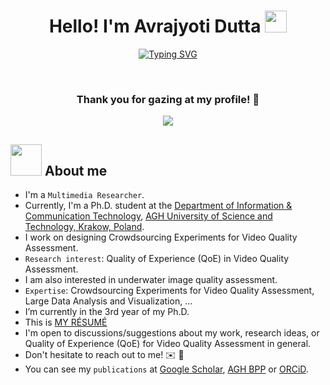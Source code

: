 <h1 align="center">Hello! I'm Avrajyoti Dutta <img src="https://media.giphy.com/media/hvRJCLFzcasrR4ia7z/giphy.gif" width="35"></h1>
<p align="center">
  <a href="https://git.io/typing-svg"><img src="https://readme-typing-svg.demolab.com?font=Fira+Code&weight=600&pause=1000&center=true&vCenter=true&random=false&width=500&lines=Multimedia+Researcher;Currently+a+Ph.D.+student;at+AGH+University+of+Science+Technology;+Krakow,+Poland;Email+me+at+avrajyoti.dutta%40agh.edu.pl" alt="Typing SVG" /></a>
</p>


<br>

<div align=center>
  <h3><b>Thank you for gazing at my profile! 🤩</b></h3>
</div>
    
<!-- retro visitor counter -->  
<p align="center" >   
  <img src="https://profile-counter.glitch.me/dutta-agh/count.svg" />  
</p>

</p>

	
## <picture><img src = "https://github.com/7oSkaaa/7oSkaaa/blob/main/Images/about_me.gif?raw=true" width = 50px></picture> About me

- I'm a `Multimedia Researcher`. 
- Currently, I'm a Ph.D. student at the [Department of Information & Communication Technology](https://qoe.agh.edu.pl/members/), [AGH University of Science and Technology, Krakow, Poland](https://www.agh.edu.pl/en). 
- I work on designing Crowdsourcing Experiments for Video Quality Assessment.
- `Research interest`: Quality of Experience (QoE) in Video Quality Assessment.
- I am also interested in underwater image quality assessment.
- `Expertise`: Crowdsourcing Experiments for Video Quality Assessment, Large Data Analysis and Visualization, ...
- I’m currently in the 3rd year of my Ph.D. 
- This is [MY RÉSUMÉ](https://drive.google.com/file/d/1EkVD3-tHPmygsHiyE13XRi_7zyltkbqI/view)
- I'm open to discussions/suggestions about my work, research ideas, or Quality of Experience (QoE) for Video Quality Assessment in general. 
- Don't hesitate to reach out to me! ✉️ 💬
- You can see my `publications` at [Google Scholar](https://scholar.google.com/citations?user=M5FFGSkAAAAJ&hl=en&oi=ao), [AGH BPP](https://bpp.agh.edu.pl/autor/dutta-avrajyoti-59506) or [ORCiD](https://orcid.org/0000-0001-5749-0256).
<br>
